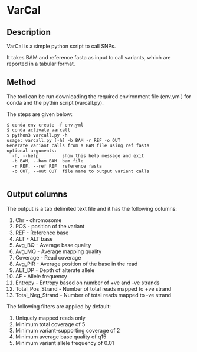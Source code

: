 # VarCal

## Description

VarCal is a simple python script to call SNPs. 

It takes BAM and reference fasta as input to call variants, which are reported in a tabular format.

## Method

The tool can be run downloading the required environment file (env.yml) for conda and the pythin script (varcall.py).

The steps are given below:

```
$ conda env create -f env.yml 
$ conda activate varcall
$ python3 varcall.py -h
usage: varcall.py [-h] -b BAM -r REF -o OUT
Generate variant calls from a BAM file using ref fasta
optional arguments:
  -h, --help         show this help message and exit
  -b BAM, --bam BAM  bam file
  -r REF, --ref REF  reference fasta
  -o OUT, --out OUT  file name to output variant calls
 
```

## Output columns

The output is a tab delimited text file and it has the following columns:
1. Chr - chromosome
2. POS - position of the variant
3. REF - Reference base
4. ALT - ALT base
5. Avg_BQ	- Average base quality
6. Avg_MQ	- Average mapping quality
7. Coverage	- Read coverage
8. Avg_PiR - Average position of the base in the read
9. ALT_DP	- Depth of alterate allele
10. AF - Allele frequency
11. Entropy	- Entropy based on number of +ve and -ve strands
12. Total_Pos_Strand - Number of total reads mapped to +ve strand
13. Total_Neg_Strand - Number of total reads mapped to -ve strand

The following filters are applied by default:
1. Uniquely mapped reads only
2. Minimum total coverage of 5
3. Minimum variant-supporting coverage of 2
4. Minimum average base quality of q15
5. Minimum variant allele frequency of 0.01

